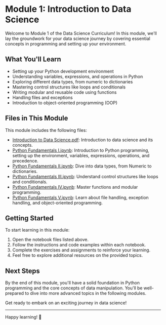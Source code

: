 # Module 1: Introduction to Data Science

Welcome to Module 1 of the Data Science Curriculum! In this module, we'll lay the groundwork for your data science journey by covering essential concepts in programming and setting up your environment.

## What You'll Learn

- Setting up your Python development environment
- Understanding variables, expressions, and operations in Python
- Exploring different data types, from numeric to dictionaries
- Mastering control structures like loops and conditionals
- Writing modular and reusable code using functions
- Handling files and exceptions
- Introduction to object-oriented programming (OOP)

## Files in This Module

This module includes the following files:

- [Introduction to Data Science.pdf](https://github.com/ibromodzi/DataScienceMastery/blob/main/Module%20I/Introduction%20to%20data%20science.pdf): Introduction to data science and its concepts.
- [Python Fundamentals I.ipynb](Python%20Fundamentals%20I.ipynb): Introduction to Python programming, setting up the environment, variables, expressions, operations, and precedence.
- [Python Fundamentals II.ipynb](Python%20Fundamentals%20II.ipynb): Dive into data types, from Numeric to dictionaries.
- [Python Fundamentals III.ipynb](Python%20Fundamentals%20III.ipynb): Understand control structures like loops and conditionals.
- [Python Fundamentals IV.ipynb](Python%20Fundamentals%20IV.ipynb): Master functions and modular programming.
- [Python Fundamentals V.ipynb](Python%20Fundamentals%20V.ipynb): Learn about file handling, exception handling, and object-oriented programming.

## Getting Started

To start learning in this module:

1. Open the notebook files listed above.
2. Follow the instructions and code examples within each notebook.
3. Complete the exercises and assignments to reinforce your learning.
4. Feel free to explore additional resources on the provided topics.

## Next Steps

By the end of this module, you'll have a solid foundation in Python programming and the core concepts of data manipulation. You'll be well-prepared to dive into more advanced topics in the following modules.

Get ready to embark on an exciting journey in data science!

---

Happy learning! 🚀

